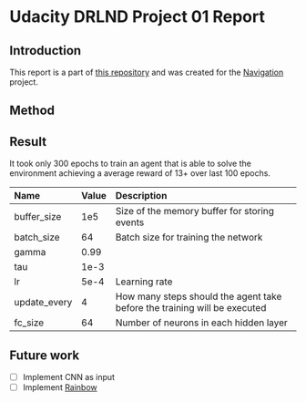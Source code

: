 # Udacity DRLND Project 01 Report

## Introduction

This report is a part of [this repository](https://github.com/rwiatr/deep-reinforcement-learning) and was created for 
the [Navigation](https://github.com/rwiatr/deep-reinforcement-learning/blob/master/navigation/README.md) project.

## Method

## Result
It took only 300 epochs to train an agent that is able to solve the 
environment achieving a average reward of 13+ over last 100 epochs. 

| Name | Value | Description |
|:-------------|:-------------|:-----|
| buffer_size | 1e5 | Size of the memory buffer for storing events |
| batch_size | 64 | Batch size for training the network  |
| gamma | 0.99 | |
| tau | 1e-3 | |
| lr | 5e-4 | Learning rate |
| update_every | 4 | How many steps should the agent take before the training will be executed |
| fc_size | 64 | Number of neurons in each hidden layer |

## Future work
 - [ ] Implement CNN as input
 - [ ] Implement [Rainbow](https://arxiv.org/abs/1710.02298)
